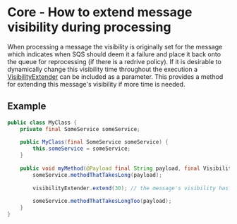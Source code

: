 # Core - How to extend message visibility during processing
When processing a message the visibility is originally set for the message which indicates when SQS should deem it a failure and place it back onto the queue
for reprocessing (if there is a redrive policy). If it is desirable to dynamically change this visibility time throughout the execution a
[VisibilityExtender](../../../api/src/main/java/com/jashmore/sqs/processor/argument/VisibilityExtender.java) can be included
as a parameter. This provides a method for extending this message's visibility if more time is needed.

## Example
```java
public class MyClass {
    private final SomeService someService;
    
    public MyClass(final SomeService someService) {
        this.someService = someService;
    }
    
    public void myMethod(@Payload final String payload, final VisibilityExtender visibilityExtender) {
        someService.methodThatTakesLong(payload);
        
        visibilityExtender.extend(30); // the message's visibility has been extended by 30 seconds
        
        someService.methodThatTakesLongToo(payload);
    }
}
```